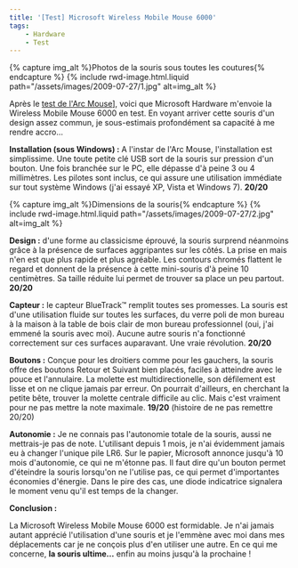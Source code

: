 ```yaml
---
title: '[Test] Microsoft Wireless Mobile Mouse 6000'
tags:
    - Hardware
    - Test
---
```


{% capture img_alt %}Photos de la souris sous toutes les
coutures{% endcapture %} {% include rwd-image.html.liquid
path="/assets/images/2009-07-27/1.jpg"
alt=img_alt
%}

Après le
[test de l'Arc Mouse](/notes/2009-02-microsoft-arc-mouse-avis-personnel/)],
voici que Microsoft Hardware m'envoie la Wireless Mobile Mouse 6000 en test. En
voyant arriver cette souris d'un design assez commun, je sous-estimais
profondément sa capacité à me rendre accro…

**Installation (sous Windows) :** A l'instar de l'Arc Mouse, l'installation est
simplissime. Une toute petite clé USB sort de la souris sur pression d'un
bouton. Une fois branchée sur le PC, elle dépasse d'à peine 3 ou 4 millimètres.
Les pilotes sont inclus, ce qui assure une utilisation immédiate sur tout
système Windows (j'ai essayé XP, Vista et Windows 7). **20/20**

{% capture img_alt %}Dimensions de la souris{% endcapture %}
{% include rwd-image.html.liquid
path="/assets/images/2009-07-27/2.jpg"
alt=img_alt
%}

**Design :** d'une forme au classicisme éprouvé, la souris surprend néanmoins
grâce à la présence de surfaces aggripantes sur les côtés. La prise en mais n'en
est que plus rapide et plus agréable. Les contours chromés flattent le regard et
donnent de la présence à cette mini-souris d'à peine 10 centimètres. Sa taille
réduite lui permet de trouver sa place un peu partout. **20/20**

**Capteur :** le capteur BlueTrack™ remplit toutes ses promesses. La souris est
d'une utilisation fluide sur toutes les surfaces, du verre poli de mon bureau à
la maison à la table de bois clair de mon bureau professionnel (oui, j'ai emmené
la souris avec moi). Aucune autre souris n'a fonctionné correctement sur ces
surfaces auparavant. Une vraie révolution. **20/20**

**Boutons :** Conçue pour les droitiers comme pour les gauchers, la souris offre
des boutons Retour et Suivant bien placés, faciles à atteindre avec le pouce et
l'annulaire. La molette est multidirectionelle, son défilement est lisse et on
ne clique jamais par erreur. On pourrait d'ailleurs, en cherchant la petite
bête, trouver la molette centrale difficile au clic. Mais c'est vraiment pour ne
pas mettre la note maximale. **19/20** (histoire de ne pas remettre 20/20)

**Autonomie :** Je ne connais pas l'autonomie totale de la souris, aussi ne
mettrais-je pas de note. L'utilisant depuis 1 mois, je n'ai évidemment jamais eu
à changer l'unique pile LR6. Sur le papier, Microsoft annonce jusqu'à 10 mois
d'autonomie, ce qui ne m'étonne pas. Il faut dire qu'un bouton permet d'éteindre
la souris lorsqu'on ne l'utilise pas, ce qui permet d'importantes économies
d'énergie. Dans le pire des cas, une diode indicatrice signalera le moment venu
qu'il est temps de la changer.

**Conclusion :**

La Microsoft Wireless Mobile Mouse 6000 est formidable. Je n'ai jamais autant
apprécié l'utilisation d'une souris et je l'emmène avec moi dans mes
déplacements car je ne conçois plus d'en utiliser une autre. En ce qui me
concerne, **la souris ultime…** enfin au moins jusqu'à la prochaine !
